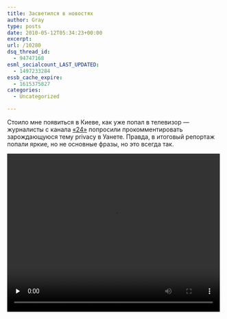 ```yaml
---
title: Засветился в новостях
author: Gray
type: posts
date: 2010-05-12T05:34:23+00:00
excerpt:
url: /10280
dsq_thread_id:
  - 94747168
esml_socialcount_LAST_UPDATED:
  - 1497233284
essb_cache_expire:
  - 1615375827
categories:
  - Uncategorized

---
```








Стоило мне появиться в Киеве, как уже попал в телевизор &#8212; журналисты с канала <a href="http://24tv.com.ua" target="_blank">&#171;24&#187;</a> попросили прокомментировать зарождающуюся тему privacy в Уанете. Правда, в итоговый репортаж попали яркие, но не основные фразы, но это всегда так.

<video width="496" height="368" controls preload="none"><source src="http://www.searchengines.ru/blog/images/24tv.mp4" type='video/mp4; codecs="avc1.42E01E, mp4a.40.2"'></source><source src="http://www.searchengines.ru/blog/images/24.ogv" type='video/ogg; codecs="theora, vorbis"'></source>  
</video>